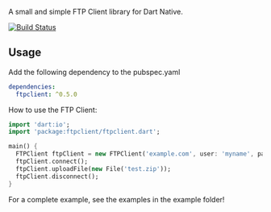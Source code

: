 A small and simple FTP Client library for Dart Native.

[![Build Status](https://travis-ci.org/Nexific/dart_ftpclient.svg?branch=master)](https://travis-ci.org/Nexific/dart_ftpclient)

## Usage

Add the following dependency to the pubspec.yaml

```yaml
dependencies:
  ftpclient: ^0.5.0
```

How to use the FTP Client:

```dart
import 'dart:io';
import 'package:ftpclient/ftpclient.dart';

main() {
  FTPClient ftpClient = new FTPClient('example.com', user: 'myname', pass: 'mypass');
  ftpClient.connect();
  ftpClient.uploadFile(new File('test.zip'));
  ftpClient.disconnect();
}
```

For a complete example, see the examples in the example folder!
